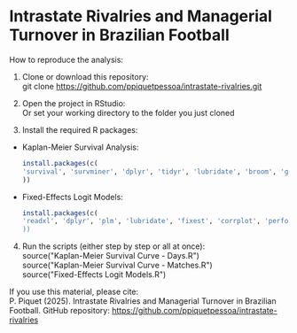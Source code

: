 # **Intrastate Rivalries and Managerial Turnover in Brazilian Football**

How to reproduce the analysis:

1. Clone or download this repository:  
git clone https://github.com/ppiquetpessoa/intrastate-rivalries.git

2. Open the project in RStudio:  
Or set your working directory to the folder you just cloned

3. Install the required R packages:

- Kaplan-Meier Survival Analysis:
  ```r
  install.packages(c(  
  'survival', 'survminer', 'dplyr', 'tidyr', 'lubridate', 'broom', 'gtsummary', 'patchwork', 'scales', 'purrr', 'patchwork'  
  ))

- Fixed-Effects Logit Models:
  ```r
  install.packages(c(  
  'readxl', 'dplyr', 'plm', 'lubridate', 'fixest', 'corrplot', 'performance', 'clubSandwich', 'car','marginaleffects','fwildclusterboot','lme4','pscl','pROC','DescTools','glmmTMB  
  ))

4. Run the scripts (either step by step or all at once):  
source("Kaplan-Meier Survival Curve - Days.R")  
source("Kaplan-Meier Survival Curve - Matches.R")  
source("Fixed-Effects Logit Models.R")  

If you use this material, please cite:  
P. Piquet (2025). Intrastate Rivalries and Managerial Turnover in Brazilian Football.
GitHub repository: https://github.com/ppiquetpessoa/intrastate-rivalries
